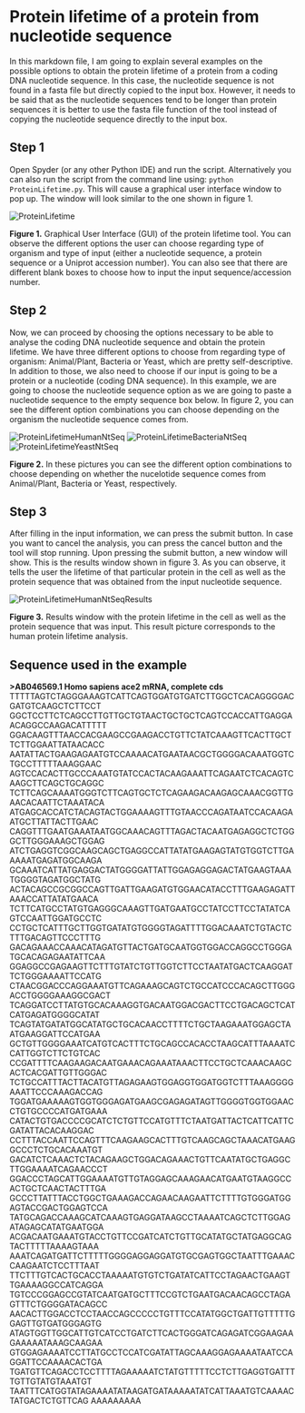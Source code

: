 # Protein lifetime of a protein from nucleotide sequence

In this markdown file, I am going to explain several examples on the possible options to obtain the protein lifetime of a protein from a coding DNA nucleotide sequence. In this case, the nucleotide sequence is not found in a fasta file but directly copied to the input box. However, it needs to be said that as the nucleotide sequences tend to be longer than protein sequences it is better to use the fasta file function of the tool instead of copying the nucleotide sequence directly to the input box.

## Step 1

Open Spyder (or any other Python IDE) and run the script. Alternatively you can also run the script from the command line using: `python ProteinLifetime.py`. This will cause a graphical user interface window to pop up. The window will look similar to the one shown in figure 1.

![ProteinLifetime](https://user-images.githubusercontent.com/70640998/111024653-3fba0280-83e0-11eb-858e-6c485913f7b5.jpg)

**Figure 1.** Graphical User Interface (GUI) of the protein lifetime tool. You can observe the different options the user can choose regarding type of organism and type of input (either a nucleotide sequence, a protein sequence or a Uniprot accession number). You can also see that there are different blank boxes to choose how to input the input sequence/accession number.

## Step 2

Now, we can proceed by choosing the options necessary to be able to analyse the coding DNA nucleotide sequence and obtain the protein lifetime. We have three different options to choose from regarding type of organism: Animal/Plant, Bacteria or Yeast, which are pretty self-descriptive. In addition to those, we also need to choose if our input is going to be a protein or a nucleotide (coding DNA sequence). In this example, we are going to choose the nucleotide sequence option as we are going to paste a nucleotide sequence to the empty sequence box below. In figure 2, you can see the different option combinations you can choose depending on the organism the nucleotide sequence comes from.

![ProteinLifetimeHumanNtSeq](https://user-images.githubusercontent.com/70640998/111027745-8153a900-83f2-11eb-8f7a-bd46b93d3dfe.jpg) ![ProteinLifetimeBacteriaNtSeq](https://user-images.githubusercontent.com/70640998/111027820-f921d380-83f2-11eb-8c76-2f224a6404f7.jpg)  ![ProteinLifetimeYeastNtSeq](https://user-images.githubusercontent.com/70640998/111027826-ffb04b00-83f2-11eb-97c6-39603f1b4995.jpg)

**Figure 2.** In these pictures you can see the different option combinations to choose depending on whether the nucelotide sequence comes from Animal/Plant, Bacteria or Yeast, respectively.

## Step 3

After filling in the input information, we can press the submit button. In case you want to cancel the analysis, you can press the cancel button and the tool will stop running. Upon pressing the submit button, a new window will show. This is the results window shown in figure 3. As you can observe, it tells the user the lifetime of that particular protein in the cell as well as the protein sequence that was obtained from the input nucleotide sequence.

![ProteinLifetimeHumanNtSeqResults](https://user-images.githubusercontent.com/70640998/111027748-84e73000-83f2-11eb-8f09-da755a65d316.jpg)

**Figure 3.** Results window with the protein lifetime in the cell as well as the protein sequence that was input. This result picture corresponds to the human protein lifetime analysis. 

## Sequence used in the example

**>AB046569.1 Homo sapiens ace2 mRNA, complete cds**
TTTTTAGTCTAGGGAAAGTCATTCAGTGGATGTGATCTTGGCTCACAGGGGACGATGTCAAGCTCTTCCT
GGCTCCTTCTCAGCCTTGTTGCTGTAACTGCTGCTCAGTCCACCATTGAGGAACAGGCCAAGACATTTTT
GGACAAGTTTAACCACGAAGCCGAAGACCTGTTCTATCAAAGTTCACTTGCTTCTTGGAATTATAACACC
AATATTACTGAAGAGAATGTCCAAAACATGAATAACGCTGGGGACAAATGGTCTGCCTTTTTAAAGGAAC
AGTCCACACTTGCCCAAATGTATCCACTACAAGAAATTCAGAATCTCACAGTCAAGCTTCAGCTGCAGGC
TCTTCAGCAAAATGGGTCTTCAGTGCTCTCAGAAGACAAGAGCAAACGGTTGAACACAATTCTAAATACA
ATGAGCACCATCTACAGTACTGGAAAAGTTTGTAACCCAGATAATCCACAAGAATGCTTATTACTTGAAC
CAGGTTTGAATGAAATAATGGCAAACAGTTTAGACTACAATGAGAGGCTCTGGGCTTGGGAAAGCTGGAG
ATCTGAGGTCGGCAAGCAGCTGAGGCCATTATATGAAGAGTATGTGGTCTTGAAAAATGAGATGGCAAGA
GCAAATCATTATGAGGACTATGGGGATTATTGGAGAGGAGACTATGAAGTAAATGGGGTAGATGGCTATG
ACTACAGCCGCGGCCAGTTGATTGAAGATGTGGAACATACCTTTGAAGAGATTAAACCATTATATGAACA
TCTTCATGCCTATGTGAGGGCAAAGTTGATGAATGCCTATCCTTCCTATATCAGTCCAATTGGATGCCTC
CCTGCTCATTTGCTTGGTGATATGTGGGGTAGATTTTGGACAAATCTGTACTCTTTGACAGTTCCCTTTG
GACAGAAACCAAACATAGATGTTACTGATGCAATGGTGGACCAGGCCTGGGATGCACAGAGAATATTCAA
GGAGGCCGAGAAGTTCTTTGTATCTGTTGGTCTTCCTAATATGACTCAAGGATTCTGGGAAAATTCCATG
CTAACGGACCCAGGAAATGTTCAGAAAGCAGTCTGCCATCCCACAGCTTGGGACCTGGGGAAAGGCGACT
TCAGGATCCTTATGTGCACAAAGGTGACAATGGACGACTTCCTGACAGCTCATCATGAGATGGGGCATAT
TCAGTATGATATGGCATATGCTGCACAACCTTTTCTGCTAAGAAATGGAGCTAATGAAGGATTCCATGAA
GCTGTTGGGGAAATCATGTCACTTTCTGCAGCCACACCTAAGCATTTAAAATCCATTGGTCTTCTGTCAC
CCGATTTTCAAGAAGACAATGAAACAGAAATAAACTTCCTGCTCAAACAAGCACTCACGATTGTTGGGAC
TCTGCCATTTACTTACATGTTAGAGAAGTGGAGGTGGATGGTCTTTAAAGGGGAAATTCCCAAAGACCAG
TGGATGAAAAAGTGGTGGGAGATGAAGCGAGAGATAGTTGGGGTGGTGGAACCTGTGCCCCATGATGAAA
CATACTGTGACCCCGCATCTCTGTTCCATGTTTCTAATGATTACTCATTCATTCGATATTACACAAGGAC
CCTTTACCAATTCCAGTTTCAAGAAGCACTTTGTCAAGCAGCTAAACATGAAGGCCCTCTGCACAAATGT
GACATCTCAAACTCTACAGAAGCTGGACAGAAACTGTTCAATATGCTGAGGCTTGGAAAATCAGAACCCT
GGACCCTAGCATTGGAAAATGTTGTAGGAGCAAAGAACATGAATGTAAGGCCACTGCTCAACTACTTTGA
GCCCTTATTTACCTGGCTGAAAGACCAGAACAAGAATTCTTTTGTGGGATGGAGTACCGACTGGAGTCCA
TATGCAGACCAAAGCATCAAAGTGAGGATAAGCCTAAAATCAGCTCTTGGAGATAGAGCATATGAATGGA
ACGACAATGAAATGTACCTGTTCCGATCATCTGTTGCATATGCTATGAGGCAGTACTTTTTAAAAGTAAA
AAATCAGATGATTCTTTTTGGGGAGGAGGATGTGCGAGTGGCTAATTTGAAACCAAGAATCTCCTTTAAT
TTCTTTGTCACTGCACCTAAAAATGTGTCTGATATCATTCCTAGAACTGAAGTTGAAAAGGCCATCAGGA
TGTCCCGGAGCCGTATCAATGATGCTTTCCGTCTGAATGACAACAGCCTAGAGTTTCTGGGGATACAGCC
AACACTTGGACCTCCTAACCAGCCCCCTGTTTCCATATGGCTGATTGTTTTTGGAGTTGTGATGGGAGTG
ATAGTGGTTGGCATTGTCATCCTGATCTTCACTGGGATCAGAGATCGGAAGAAGAAAAATAAAGCAAGAA
GTGGAGAAAATCCTTATGCCTCCATCGATATTAGCAAAGGAGAAAATAATCCAGGATTCCAAAACACTGA
TGATGTTCAGACCTCCTTTTAGAAAAATCTATGTTTTTCCTCTTGAGGTGATTTTGTTGTATGTAAATGT
TAATTTCATGGTATAGAAAATATAAGATGATAAAAATATCATTAAATGTCAAAACTATGACTCTGTTCAG
AAAAAAAAA
